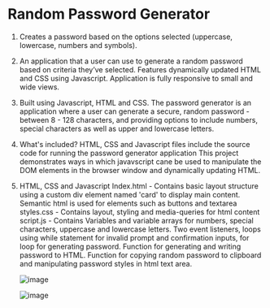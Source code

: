 # Random Password Generator
1.  Creates a password based on the options selected (uppercase, lowercase, numbers and symbols).
2.  An application that a user can use to generate a random password based on criteria they’ve selected. Features dynamically updated HTML and CSS using Javascript. Application is     fully responsive to small and wide views.
3.  Built using Javascript, HTML and CSS. The password generator is an application where a user can generate a secure, random password - between 8 - 128 characters, and providing     options to include numbers, special characters as well as upper and lowercase letters.
4.  What's included?
    HTML, CSS and Javascript files include the source code for running the password generator application
    This project demonstrates ways in which javavscript cane be used to manipulate the DOM elements in the browser window and dynamically updating HTML.
5.  HTML, CSS and Javascript
    Index.html - Contains basic layout structure using a custom div element named 'card' to display main content. Semantic html is used for elements such as buttons and textarea
    styles.css - Contains layout, styling and media-queries for html content
    script.js - Contains Variables and variable arrays for numbers, special characters, uppercase and lowercase letters. Two event listeners, loops using while statement for           invalid prompt and confirmation inputs, for loop for generating password. Function for generating and writing password to HTML. Function for copying random password to             clipboard and manipulating password styles in html text area.
    
    
    ![image](https://user-images.githubusercontent.com/69783516/154007818-07a35986-f428-4bdd-a754-3a9c0666ab39.png)
    
    
    ![image](https://user-images.githubusercontent.com/69783516/154007857-49aefa1a-6131-4dac-93fb-2b2dc6f6c546.png)


    
    
